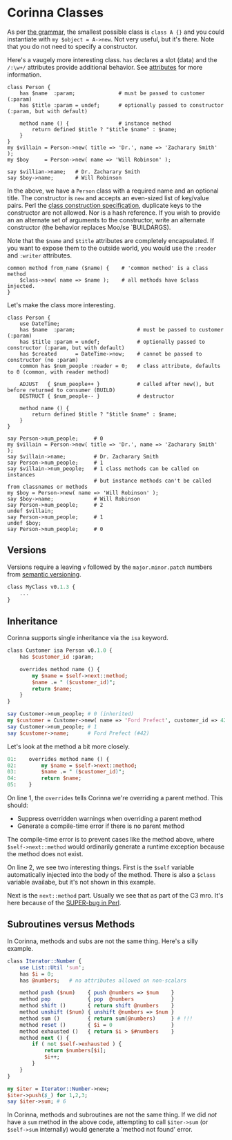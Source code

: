 # Corinna Classes

As per [the grammar](grammar.md), the smallest possible class is `class A
{}` and you could instantiate with `my $object = A->new`. Not very useful, but
it's there. Note that you do not need to specify a constructor.

Here's a vaugely more interesting class. `has` declares a slot (data) and the
`/:\w+/` attributes provide additional behavior. See
[attributes](attributes.md) for more information.

```
class Person {
    has $name  :param;              # must be passed to customer (:param)
    has $title :param = undef;      # optionally passed to constructor (:param, but with default)

    method name () {                # instance method
        return defined $title ? "$title $name" : $name;
    }
}
my $villain = Person->new( title => 'Dr.', name => 'Zacharary Smith' );
my $boy     = Person->new( name => 'Will Robinson' );

say $villian->name;   # Dr. Zacharary Smith
say $boy->name;       # Will Robinson
```

In the above, we have a `Person` class with a required name and an optional
title. The constructor is `new` and accepts an even-sized list of key/value
pairs. Perl the [class construction specification](class-construction.md),
duplicate keys to the constructor are not allowed. Nor is a hash reference. If
you wish to provide an an alternate set of arguments to the constructor, write
an alternate constructor (the behavior replaces Moo/se `BUILDARGS).

Note that the `$name` and `$title` attributes are completely encapsulated. If
you want to expose them to the outside world, you would use the `:reader` and
`:writer` attributes.

```
common method from_name ($name) {    # 'common method' is a class method
    $class->new( name => $name );    # all methods have $class injected.
}
```

Let's make the class more interesting.

```
class Person {
    use DateTime;
    has $name  :param;                    # must be passed to customer (:param)
    has $title :param = undef;            # optionally passed to constructor (:param, but with default)
    has $created      = DateTime->now;    # cannot be passed to constructor (no :param)
    common has $num_people :reader = 0;   # class attribute, defaults to 0 (common, with reader method)

    ADJUST   { $num_people++ }            # called after new(), but before returned to consumer (BUILD)
    DESTRUCT { $num_people-- }            # destructor

    method name () {
        return defined $title ? "$title $name" : $name;
    }
}

say Person->num_people;     # 0
my $villain = Person->new( title => 'Dr.', name => 'Zacharary Smith' );
say $villain->name;         # Dr. Zacharary Smith
say Person->num_people;     # 1
say $villain->num_people;   # 1 class methods can be called on instances
                            # but instance methods can't be called from classnames or methods
my $boy = Person->new( name => 'Will Robinson' );
say $boy->name;             # Will Robinson
say Person->num_people;     # 2
undef $villain;
say Person->num_people;     # 1
undef $boy;
say Person->num_people;     # 0
```

## Versions

Versions require a leaving `v` followed by the `major.minor.patch` numbers from [semantic versioning](https://semver.org/).

```perl
class MyClass v0.1.3 {
    ...
}
```

## Inheritance

Corinna supports single inheritance via the `isa` keyword.

```perl
class Customer isa Person v0.1.0 {
    has $customer_id :param;

    overrides method name () {
        my $name = $self->next::method;
        $name .= " ($customer_id)";
        return $name;
    }
}

say Customer->num_people; # 0 (inherited)
my $customer = Customer->new( name => 'Ford Prefect', customer_id => 42 );
say Customer->num_people; # 1
say $customer->name;      # Ford Prefect (#42)
```

Let's look at the method a bit more closely.

```perl
01:    overrides method name () {
02:        my $name = $self->next::method;
03:        $name .= " ($customer_id)";
04:        return $name;
05:    }
```

On line 1, the `overrides` tells Corinna we're overriding a parent method. This should:

* Suppress overridden warnings when overriding a parent method
* Generate a compile-time error if there is no parent method

The compile-time error is to prevent cases like the method above, where
`$self->next::method` would ordinarily generate a runtime exception because the
method does not exist.

On line 2, we see two interesting things. First is the `$self` variable automatically
injected into the body of the method. There is also a `$class` variable availabe, but
it's not shown in this example.

Next is the `next::method` part. Usually we see that as part of the C3 mro. It's here because of the
[SUPER-bug in Perl](http://modernperlbooks.com/mt/2009/09/when-super-isnt.html).

## Subroutines versus Methods

In Corinna, methods and subs are not the same thing. Here's a silly example.

```perl
class Iterator::Number {
    use List::Util 'sum';
    has $i = 0;
    has @numbers;   # no attributes allowed on non-scalars

    method push ($num)    { push @numbers => $num    }
    method pop            { pop  @numbers            }
    method shift ()       { return shift @numbers    }
    method unshift ($num) { unshift @numbers => $num }
    method sum ()         { return sum(@numbers)     } # !!!
    method reset ()       { $i = 0                   }
    method exhausted ()   { return $i > $#numbers    }
    method next () {
        if ( not $self->exhausted ) {
            return $numbers[$i];
            $i++;
        }
    }
}

my $iter = Iterator::Number->new;
$iter->push($_) for 1,2,3;
say $iter->sum; # 6
```

In Corinna, methods and subroutines are not the same thing. If we did _not_
have a `sum` method in the above code, attempting to call `$iter->sum` (or
`$self->sum` internally) would generate a 'method not found' error.



